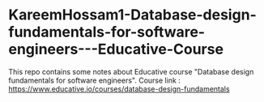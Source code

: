 # KareemHossam1-Database-design-fundamentals-for-software-engineers---Educative-Course
This repo contains some notes about Educative course "Database design fundamentals for software engineers".
Course link : https://www.educative.io/courses/database-design-fundamentals
